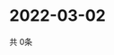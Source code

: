 # 2022-03-02
  共 0条

  <!-- BEGIN -->
  <!-- 最后更新时间Wed Mar 02 2022 16:07:09 GMT+0000 (Coordinated Universal Time) -->
  
  <!-- END -->
  
  
